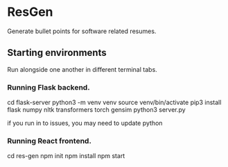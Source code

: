 # ResGen

Generate bullet points for software related resumes.

## Starting environments

Run alongside one another in different terminal tabs.

### Running Flask backend.

cd flask-server
python3 -m venv venv
source venv/bin/activate
pip3 install flask numpy nltk transformers torch gensim
python3 server.py

if you run in to issues, you may need to update python

### Running React frontend.

cd res-gen
npm init
npm install
npm start
